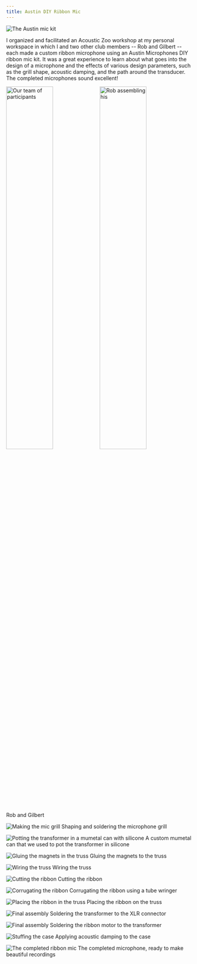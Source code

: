 ```yaml
---
title: Austin DIY Ribbon Mic
---
```


![The Austin mic kit](assets/img/work/proj-6/kit.jpg)

I organized and facilitated an Acoustic Zoo workshop at my personal workspace in which I and two other club members
-- Rob and Gilbert -- each made a custom ribbon microphone using an Austin Microphones DIY
ribbon mic kit. It was a great experience to learn about what goes into the design of a microphone
and the effects of various design parameters, such as the grill shape, acoustic damping, and the path
around the transducer. The completed microphones sound excellent!

<div style="width:100%; height:auto">
   <img alt="Our team of participants" src="assets/img/work/proj-6/team.jpg" style="float:left; width:50%; height:auto">
   <img alt="Rob assembling his" src="assets/img/work/proj-6/rob.jpg" style="float:right; width:50%; height:auto">
</div>
Rob and Gilbert

![Making the mic grill](assets/img/work/proj-6/grill.jpg)
Shaping and soldering the microphone grill

![Potting the transformer in a mumetal can with silicone](assets/img/work/proj-6/pot.jpg)
A custom mumetal can that we used to pot the transformer in silicone

![Gluing the magnets in the truss](assets/img/work/proj-6/glue.jpg)
Gluing the magnets to the truss

![Wiring the truss](assets/img/work/proj-6/truss.jpg)
Wiring the truss

![Cutting the ribbon](assets/img/work/proj-6/cut.jpg)
Cutting the ribbon

![Corrugating the ribbon](assets/img/work/proj-6/corrogate.jpg)
Corrugating the ribbon using a tube wringer

![Placing the ribbon in the truss](assets/img/work/proj-6/placeribbon.jpg)
Placing the ribbon on the truss

![Final assembly](assets/img/work/proj-6/midway1.jpg)
Soldering the transformer to the XLR connector

![Final assembly](assets/img/work/proj-6/midway2.jpg)
Soldering the ribbon motor to the transformer

![Stuffing the case](assets/img/work/proj-6/stuff.jpg)
Applying acoustic damping to the case

![The completed ribbon mic](assets/img/work/proj-6/done.jpg)
The completed microphone, ready to make beautiful recordings